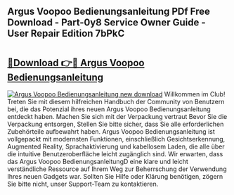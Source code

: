 ## Argus Voopoo Bedienungsanleitung PDf Free Download - Part-0y8 Service Owner Guide - User Repair Edition 7bPkC

# <h2><a href="http://df62i9.blite.top/?on=Argus+Voopoo+Bedienungsanleitung">🔗Download 👉🔴 Argus Voopoo Bedienungsanleitung</a></h2>

[![Argus Voopoo Bedienungsanleitung new download](https://i.imgur.com/lujVjoI.png)](http://df62i9.blite.top/?on=Argus+Voopoo+Bedienungsanleitung)
Willkommen im Club! Treten Sie mit diesem hilfreichen Handbuch der Community von Benutzern bei, die das Potenzial ihres neuen Argus Voopoo Bedienungsanleitung entdeckt haben. Machen Sie sich mit der Verpackung vertraut Bevor Sie die Verpackung entsorgen, Stellen Sie bitte sicher, dass Sie alle erforderlichen Zubehörteile aufbewahrt haben. Argus Voopoo Bedienungsanleitung ist vollgepackt mit modernsten Funktionen, einschließlich Gesichtserkennung, Augmented Reality, Sprachaktivierung und kabellosem Laden, die alle über die intuitive Benutzeroberfläche leicht zugänglich sind. Wir erwarten, dass das Argus Voopoo BedienungsanleitungD eine klare und leicht verständliche Ressource auf Ihrem Weg zur Beherrschung der Verwendung Ihres neuen Gadgets war. Sollten Sie Hilfe oder Klärung benötigen, zögern Sie bitte nicht, unser Support-Team zu kontaktieren.

